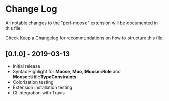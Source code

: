 # Change Log
All notable changes to the "perl-moose" extension will be documented in this file.

Check [Keep a Changelog](http://keepachangelog.com/) for recommendations on how to structure this file.

## [0.1.0] - 2019-03-13

- Initial release
- Syntax Highlight for **Moose**, **Moo**, **Moose::Role** and **Moose::Util::TypeConstraints**
- Colorization testing
- Extension installation testing
- CI integration with Travis
